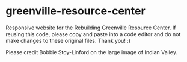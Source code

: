 # greenville-resource-center
Responsive website for the Rebuilding Greenville Resource Center.
If reusing this code, please copy and paste into a code editor and do not make changes to these original files. Thank you! :)

Please credit Bobbie Stoy-Linford on the large image of Indian Valley.
